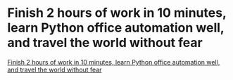 # Finish 2 hours of work in 10 minutes, learn Python office automation well, and travel the world without fear
[Finish 2 hours of work in 10 minutes, learn Python office automation well, and travel the world without fear](https://aiwithcloud.com/2022/09/14/finish_2_hours_of_work_in_10_minutes_learn_python_office_automation_well_and_travel_the_world_without_fear/)
